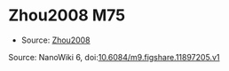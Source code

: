 <a name="material" />

# Zhou2008 M75
<script type="application/ld+json">
  {
    "@context": "https://schema.org/",
    "@type": "ChemicalSubstance",
    "@id": "https://egonw.github.io/nanowiki/nanowiki287.html#material",
    "http://purl.org/dc/terms/conformsTo":
      {
        "@type": "CreativeWork",
        "@id": "https://bioschemas.org/profiles/ChemicalSubstance/0.4-RELEASE/"
      },
    "identfier": "287",
    "name": "Zhou2008 M75",
    "url": "https://egonw.github.io/nanowiki/nanowiki287.html#material",
    "sameAs": "http://127.0.0.1/mediawiki/index.php/Special:URIResolver/Zhou2008_M75"
  }
</script>


* Source: [Zhou2008](articleZhou2008.md)


Source: NanoWiki 6, doi:[10.6084/m9.figshare.11897205.v1](https://doi.org/10.6084/m9.figshare.11897205.v1)
